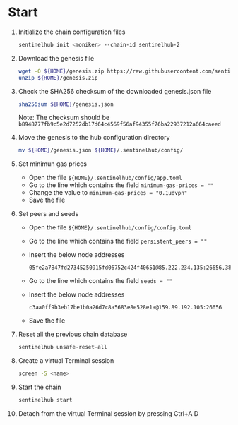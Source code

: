 # Start

1. Initialize the chain configuration files

    ``` sh
    sentinelhub init <moniker> --chain-id sentinelhub-2
    ```

2. Download the genesis file

    ``` sh
    wget -O ${HOME}/genesis.zip https://raw.githubusercontent.com/sentinel-official/launch/sentinelhub-2/sentinelhub-2/genesis.zip && \
    unzip ${HOME}/genesis.zip
    ```

3. Check the SHA256 checksum of the downloaded genesis.json file

    ``` sh
    sha256sum ${HOME}/genesis.json
    ```

    Note: The checksum should be `b8948777fb9c5e2d7252db17d64c4569f56af94355f76ba22937212a664caeed`

4. Move the genesis to the hub configuration directory

    ``` sh
    mv ${HOME}/genesis.json ${HOME}/.sentinelhub/config/
    ```

5. Set minimun gas prices

    * Open the file `${HOME}/.sentinelhub/config/app.toml`
    * Go to the line which contains the field `minimum-gas-prices = ""`
    * Change the value to `minimum-gas-prices = "0.1udvpn"`
    * Save the file

6. Set peers and seeds

    * Open the file `${HOME}/.sentinelhub/config/config.toml`
    * Go to the line which contains the field `persistent_peers = ""`
    * Insert the below node addresses

        ``` text
        05fe2a7847fd27345250915fd06752c424f40651@85.222.234.135:26656,387027e3b1180d3a619cbbf3462704a490785963@54.176.90.228:26656,63bd9cfce0f0d274aad5b166dd06d829021aec43@121.78.247.243:56656,855807cc6a919c22ec943050ebb5c80b23724ed0@3.239.11.246:26656,8caefbf8f4318ecc93f2c901cf11470e4a16c818@161.97.135.122:26656,9174af5f16f74660cccf49f893d243949af45f7f@54.177.29.46:26656,9fa528bd2b9e7c80724a1d8a4e1a2a8a83e7d123@142.93.72.221:26656,a77f6a094578dad899e2f40e0626b4c6d4705311@3.36.165.232:26656,bd45a11390d16d128a9eeea3935b53d7a1a3c120@15.236.127.69:26656,cdb8dd7628460a546ce1594ca0bc0c20366514cf@34.72.64.178:26656,d1efceccb04ded9a604e5235f76da86872157d68@161.97.149.223:26656,e00b23444cc8dbb353d5faa765ab36cfc0116b57@83.60.98.134:28685,e5ee89bd4fc371c6a0e66d2b8daefd891b6b87b5@157.90.117.58:26656,f7ceb735606f90df7eb6cd987641876955b6e325@46.4.55.150:36656
        ```

    * Go to the line which contains the field `seeds = ""`
    * Insert the below node addresses

        ``` text
        c3aa0ff9b3eb17be1b0a26d7c8a5683e8e528e1a@159.89.192.105:26656
        ```

    * Save the file

7. Reset all the previous chain database

    ``` sh
    sentinelhub unsafe-reset-all
    ```

8. Create a virtual Terminal session

    ``` sh
    screen -S <name>
    ```

9. Start the chain

    ``` sh
    sentinelhub start
    ```

10. Detach from the virtual Terminal session by pressing Ctrl+A D